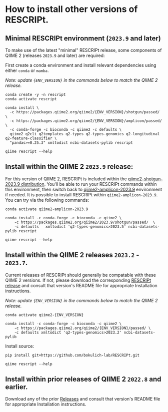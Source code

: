 # How to install other versions of RESCRIPt.

## Minimal RESCRIPt environment (`2023.9` and later)

To make use of the latest "minimal" RESCRIPt release, some components of QIIME 2 (releases `2023.9` and later) are required:

First create a conda environment and install relevant dependencies using either `conda` or `mamba`. 

*Note: update `{ENV_VERSION}` in the commands below to match the QIIME 2 release.*

```
conda create -y -n rescript
conda activate rescript

conda install \
  -c https://packages.qiime2.org/qiime2/{ENV_VERSION}/shotgun/passed/ \
  -c https://packages.qiime2.org/qiime2/{ENV_VERSION}/amplicon/passed/ \
  -c conda-forge -c bioconda -c qiime2 -c defaults \
  qiime2 q2cli q2templates q2-types q2-types-genomics q2-longitudinal q2-feature-classifier \
  "pandas>=0.25.3" xmltodict ncbi-datasets-pylib rescript

qiime rescript --help
```

## Install within the QIIME 2 `2023.9` release: 

For this version of QIIME 2, RESCRIPt is included within the [qiime2-shotgun-2023.9 distribution](https://docs.qiime2.org/2023.9/install/native/#qiime-2-shotgun-distribution). You'll be able to run your RESCRIPt commands within this environment, then switch back to [qiime2-amplicon-2023.9](https://docs.qiime2.org/2023.9/install/native/#qiime-2-amplicon-distribution) environment if needed. It is possible to install RESCRIPt within `qiime2-amplicon-2023.9`. You can try via the following commands:

```
conda activate qiime2-amplicon-2023.9

conda install -c conda-forge -c bioconda -c qiime2 \
    -c https://packages.qiime2.org/qiime2/2023.9/shotgun/passed/  \
    -c defaults   xmltodict 'q2-types-genomics>2023.5' ncbi-datasets-pylib rescript

qiime rescript --help
```

## Install within the QIIME 2 releases `2023.2` - `2023.7`.
Current releases of RESCRIPt should generally be compatable with these QIIME 2 versions. If not, please download the corresponding [RESCRIPt release](https://github.com/bokulich-lab/RESCRIPt/releases) and consult that version's README file for appropriate Installation instructions.

*Note: update `{ENV_VERSION}` in the commands below to match the QIIME 2 release.*

```
conda activate qiime2-{ENV_VERSION}

conda install -c conda-forge -c bioconda -c qiime2 \
    -c https://packages.qiime2.org/qiime2/{ENV_VERSION}/passed/ \
    -c defaults xmltodict 'q2-types-genomics>2023.2' ncbi-datasets-pylib
```
Install source:

```
pip install git+https://github.com/bokulich-lab/RESCRIPt.git

qiime rescript --help
```

## Install within prior releases of QIIME 2 `2022.8` and earlier.
Download any of the prior [Releases](https://github.com/bokulich-lab/RESCRIPt/releases) and consult that version's README file for appropriate Installation instructions.